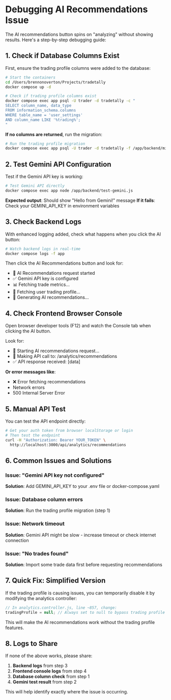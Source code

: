 # Debugging AI Recommendations Issue

The AI recommendations button spins on "analyzing" without showing results. Here's a step-by-step debugging guide:

## 1. Check if Database Columns Exist

First, ensure the trading profile columns were added to the database:

```bash
# Start the containers
cd /Users/brennonoverton/Projects/tradetally
docker compose up -d

# Check if trading profile columns exist
docker compose exec app psql -U trader -d tradetally -c "
SELECT column_name, data_type 
FROM information_schema.columns 
WHERE table_name = 'user_settings' 
AND column_name LIKE '%trading%';
"
```

**If no columns are returned**, run the migration:
```bash
# Run the trading profile migration
docker compose exec app psql -U trader -d tradetally -f /app/backend/migrations/add_trading_profile_fields.sql
```

## 2. Test Gemini API Configuration

Test if the Gemini API key is working:

```bash
# Test Gemini API directly
docker compose exec app node /app/backend/test-gemini.js
```

**Expected output**: Should show "Hello from Gemini!" message
**If it fails**: Check your GEMINI_API_KEY in environment variables

## 3. Check Backend Logs

With enhanced logging added, check what happens when you click the AI button:

```bash
# Watch backend logs in real-time
docker compose logs -f app
```

Then click the AI Recommendations button and look for:
- 🤖 AI Recommendations request started
- ✅ Gemini API key is configured
- 📊 Fetching trade metrics...
- 👤 Fetching user trading profile...
- 🧠 Generating AI recommendations...

## 4. Check Frontend Browser Console

Open browser developer tools (F12) and watch the Console tab when clicking the AI button.

Look for:
- 🚀 Starting AI recommendations request...
- 📡 Making API call to: /analytics/recommendations
- ✅ API response received: [data]

**Or error messages like**:
- ❌ Error fetching recommendations
- Network errors
- 500 Internal Server Error

## 5. Manual API Test

You can test the API endpoint directly:

```bash
# Get your auth token from browser localStorage or login
# Then test the endpoint
curl -H "Authorization: Bearer YOUR_TOKEN" \
  http://localhost:3000/api/analytics/recommendations
```

## 6. Common Issues and Solutions

### Issue: "Gemini API key not configured"
**Solution**: Add GEMINI_API_KEY to your .env file or docker-compose.yaml

### Issue: Database column errors
**Solution**: Run the trading profile migration (step 1)

### Issue: Network timeout
**Solution**: Gemini API might be slow - increase timeout or check internet connection

### Issue: "No trades found"
**Solution**: Import some trade data first before requesting recommendations

## 7. Quick Fix: Simplified Version

If the trading profile is causing issues, you can temporarily disable it by modifying the analytics controller:

```javascript
// In analytics.controller.js, line ~857, change:
tradingProfile = null; // Always set to null to bypass trading profile
```

This will make the AI recommendations work without the trading profile features.

## 8. Logs to Share

If none of the above works, please share:

1. **Backend logs** from step 3
2. **Frontend console logs** from step 4  
3. **Database column check** from step 1
4. **Gemini test result** from step 2

This will help identify exactly where the issue is occurring.